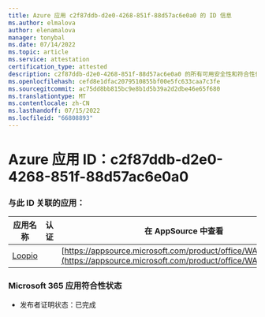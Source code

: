 ```yaml
---
title: Azure 应用 c2f87ddb-d2e0-4268-851f-88d57ac6e0a0 的 ID 信息
ms.author: elmalova
author: elenamalova
manager: tonybal
ms.date: 07/14/2022
ms.topic: article
ms.service: attestation
certification_type: attested
description: c2f87ddb-d2e0-4268-851f-88d57ac6e0a0 的所有可用安全性和符合性信息。
ms.openlocfilehash: cefd8e1dfac2079510855bf00e5fc633caa7c3fe
ms.sourcegitcommit: ac75dd8bb815bc9e8b1d5b39a2d2dbe46e65f680
ms.translationtype: MT
ms.contentlocale: zh-CN
ms.lasthandoff: 07/15/2022
ms.locfileid: "66808893"
---
```

# <a name="azure-app-id-c2f87ddb-d2e0-4268-851f-88d57ac6e0a0"></a>Azure 应用 ID：c2f87ddb-d2e0-4268-851f-88d57ac6e0a0


### <a name="apps-associated-with-this-id"></a>与此 ID 关联的应用：
| **应用名称** | **认证** | **在 AppSource 中查看** |
|--------------|---------------|-----------------------|
| [Loopio](../forward/WA200004103.md) |  | [https://appsource.microsoft.com/product/office/WA200004103](https://appsource.microsoft.com/product/office/WA200004103) |

### <a name="microsoft-365-app-compliance-status"></a>Microsoft 365 应用符合性状态
- 发布者证明状态：已完成
